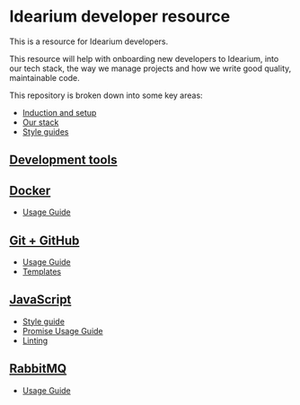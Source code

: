 # Idearium developer resource

This is a resource for Idearium developers.

This resource will help with onboarding new developers to Idearium, into our tech stack, the way we manage projects and how we write good quality, maintainable code.

This repository is broken down into some key areas:

  - [Induction and setup](./induction)
  - [Our stack](./stack)
  - [Style guides](./style-guides.md)
  
## [Development tools](./development-tools/)

## [Docker](./docker/)

  - [Usage Guide](./docker/README.md)

## [Git + GitHub](./git/)

  - [Usage Guide](./git/usageguide.md)
  - [Templates](./git/github-templates.md)

## [JavaScript](./javascript/)

  - [Style guide](./javascript/styleguide.md)
  - [Promise Usage Guide](./javascript/promise.md)
  - [Linting](./javascript/.eslintrc)

## [RabbitMQ](./rabbitmq/)

  - [Usage Guide](./rabbitmq/usageguide.md)
